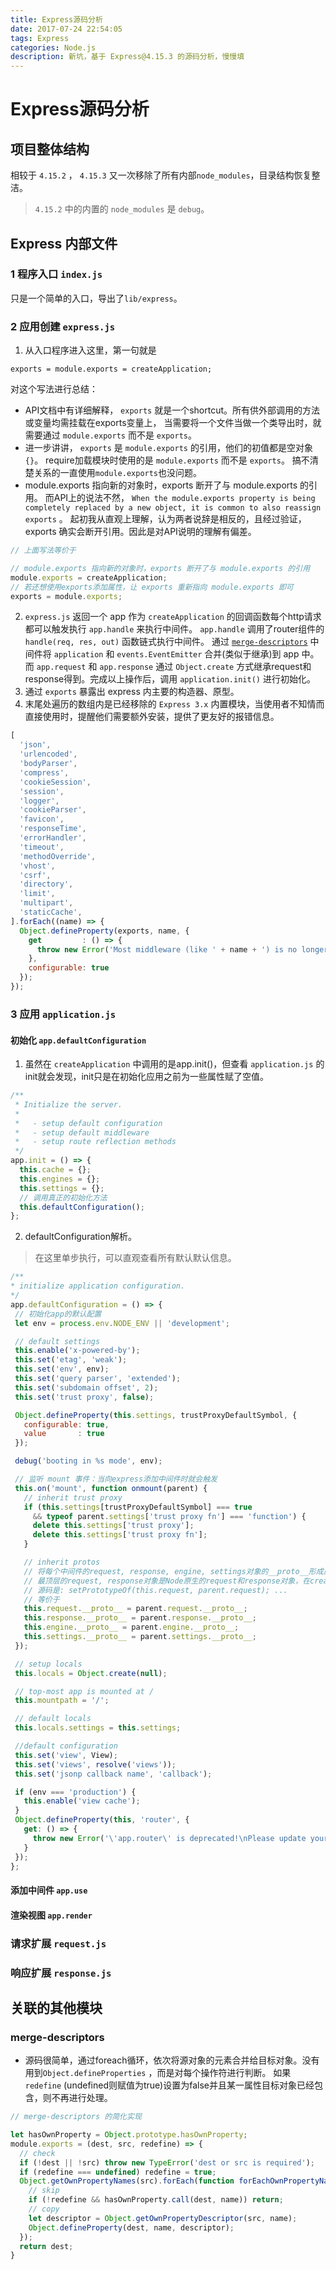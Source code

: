 ```yaml
---
title: Express源码分析
date: 2017-07-24 22:54:05
tags: Express
categories: Node.js
description: 新坑，基于 Express@4.15.3 的源码分析，慢慢填
---
```


# Express源码分析
## 项目整体结构
相较于 ``4.15.2`` ， ``4.15.3`` 又一次移除了所有内部``node_modules``，目录结构恢复整洁。
> ``4.15.2`` 中的内置的 ``node_modules`` 是 ``debug``。

## Express 内部文件
### 1 程序入口 ``index.js``
只是一个简单的入口，导出了``lib/express``。
### 2 应用创建 ``express.js``
1. 从入口程序进入这里，第一句就是
```
exports = module.exports = createApplication;
```
 对这个写法进行总结：
 - API文档中有详细解释， ``exports`` 就是一个shortcut。所有供外部调用的方法或变量均需挂载在exports变量上，
当需要将一个文件当做一个类导出时，就需要通过 ``module.exports`` 而不是 ``exports``。
 - 进一步讲讲， ``exports`` 是 ``module.exports`` 的引用，他们的初值都是空对象 ``{}``。
require加载模块时使用的是 ``module.exports`` 而不是 ``exports``。
搞不清楚关系的一直使用``module.exports``也没问题。
 - module.exports 指向新的对象时，exports 断开了与 module.exports 的引用。
而API上的说法不然， ``When the module.exports property is being completely replaced by a new object, it is common to also reassign exports`` 。
起初我从直观上理解，认为两者说辞是相反的，且经过验证，exports 确实会断开引用。因此是对API说明的理解有偏差。

 ```javascript
// 上面写法等价于

// module.exports 指向新的对象时，exports 断开了与 module.exports 的引用
module.exports = createApplication;
// 若还想使用exports添加属性，让 exports 重新指向 module.exports 即可
exports = module.exports;
 ```

2. ``express.js`` 返回一个 app 作为 ``createApplication`` 的回调函数每个http请求都可以触发执行 ``app.handle`` 来执行中间件。
``app.handle`` 调用了router组件的 ``handle(req, res, out)`` 函数链式执行中间件。
通过 [``merge-descriptors``](#merge-descriptors) 中间件将 ``application`` 和 ``events.EventEmitter`` 合并(类似于继承)到 app 中。
而 ``app.request`` 和 ``app.response`` 通过 ``Object.create`` 方式继承request和response得到。完成以上操作后，调用 ``application.init()`` 进行初始化。
3. 通过 ``exports`` 暴露出 express 内主要的构造器、原型。
4. 末尾处遍历的数组内是已经移除的 ``Express 3.x`` 内置模块，当使用者不知情而直接使用时，提醒他们需要额外安装，提供了更友好的报错信息。
```javascript
[
  'json',
  'urlencoded',
  'bodyParser',
  'compress',
  'cookieSession',
  'session',
  'logger',
  'cookieParser',
  'favicon',
  'responseTime',
  'errorHandler',
  'timeout',
  'methodOverride',
  'vhost',
  'csrf',
  'directory',
  'limit',
  'multipart',
  'staticCache',
].forEach((name) => {
  Object.defineProperty(exports, name, {
    get         : () => {
      throw new Error('Most middleware (like ' + name + ') is no longer bundled with Express and must be installed separately. Please see https://github.com/senchalabs/connect#middleware.');
    },
    configurable: true
  });
});
```
### 3 应用 ``application.js``
#### 初始化 ``app.defaultConfiguration``
1. 虽然在 ``createApplication`` 中调用的是app.init()，但查看 ``application.js`` 的init就会发现，init只是在初始化应用之前为一些属性赋了空值。
```javascript
/**
 * Initialize the server.
 *
 *   - setup default configuration
 *   - setup default middleware
 *   - setup route reflection methods
 */
app.init = () => {
  this.cache = {};
  this.engines = {};
  this.settings = {};
  // 调用真正的初始化方法
  this.defaultConfiguration();
};
```
2. defaultConfiguration解析。
> 在这里单步执行，可以直观查看所有默认默认信息。

 ```javascript
/**
 * initialize application configuration.
 */
app.defaultConfiguration = () => {
  // 初始化app的默认配置
  let env = process.env.NODE_ENV || 'development';

  // default settings
  this.enable('x-powered-by');
  this.set('etag', 'weak');
  this.set('env', env);
  this.set('query parser', 'extended');
  this.set('subdomain offset', 2);
  this.set('trust proxy', false);

  Object.defineProperty(this.settings, trustProxyDefaultSymbol, {
    configurable: true,
    value       : true
  });

  debug('booting in %s mode', env);

  // 监听 mount 事件：当向express添加中间件时就会触发
  this.on('mount', function onmount(parent) {
    // inherit trust proxy
    if (this.settings[trustProxyDefaultSymbol] === true
      && typeof parent.settings['trust proxy fn'] === 'function') {
      delete this.settings['trust proxy'];
      delete this.settings['trust proxy fn'];
    }

    // inherit protos
    // 将每个中间件的request, response, engine, settings对象的__proto__形成原型链
    // 最顶层的request, response对象是Node原生的request和response对象，在createApplication中定义
    // 源码是: setPrototypeOf(this.request, parent.request); ...
    // 等价于
    this.request.__proto__ = parent.request.__proto__;
    this.response.__proto__ = parent.response.__proto__;
    this.engine.__proto__ = parent.engine.__proto__;
    this.settings.__proto__ = parent.settings.__proto__;
  });

  // setup locals
  this.locals = Object.create(null);

  // top-most app is mounted at /
  this.mountpath = '/';

  // default locals
  this.locals.settings = this.settings;

  //default configuration
  this.set('view', View);
  this.set('views', resolve('views'));
  this.set('jsonp callback name', 'callback');

  if (env === 'production') {
    this.enable('view cache');
  }
  Object.defineProperty(this, 'router', {
    get: () => {
      throw new Error('\'app.router\' is deprecated!\nPlease update your app.');
    }
  });
};
 ```
#### 添加中间件 ``app.use``

#### 渲染视图 ``app.render``

### 请求扩展 ``request.js``
### 响应扩展 ``response.js``

## 关联的其他模块
### merge-descriptors
- 源码很简单，通过foreach循环，依次将源对象的元素合并给目标对象。没有用到``Object.defineProperties`` ，而是对每个操作符进行判断。
如果 ``redefine`` (undefined则赋值为true)设置为false并且某一属性目标对象已经包含，则不再进行处理。
```javascript
// merge-descriptors 的简化实现

let hasOwnProperty = Object.prototype.hasOwnProperty;
module.exports = (dest, src, redefine) => {
  // check
  if (!dest || !src) throw new TypeError('dest or src is required');
  if (redefine === undefined) redefine = true;
  Object.getOwnPropertyNames(src).forEach(function forEachOwnPropertyName(name) {
    // skip
    if (!redefine && hasOwnProperty.call(dest, name)) return;
    // copy
    let descriptor = Object.getOwnPropertyDescriptor(src, name);
    Object.defineProperty(dest, name, descriptor);
  });
  return dest;
}
```
